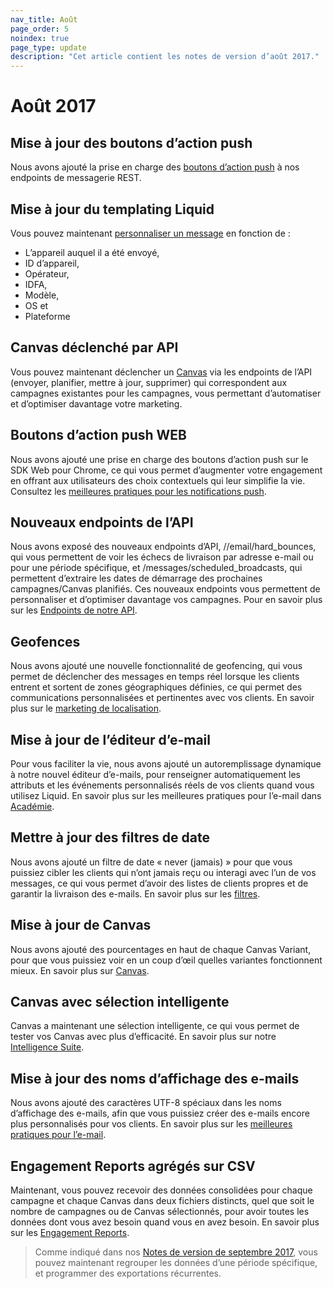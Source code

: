 ```yaml
---
nav_title: Août
page_order: 5
noindex: true
page_type: update
description: "Cet article contient les notes de version d’août 2017."
---
```


# Août 2017

## Mise à jour des boutons d’action push

Nous avons ajouté la prise en charge des [boutons d’action push][70] à nos endpoints de messagerie REST.

## Mise à jour du templating Liquid

Vous pouvez maintenant [personnaliser un message][69] en fonction de :
- L’appareil auquel il a été envoyé,
- ID d’appareil,
- Opérateur,
- IDFA,
- Modèle,
- OS et
- Plateforme

## Canvas déclenché par API

Vous pouvez maintenant déclencher un [Canvas][68] via les endpoints de l’API (envoyer, planifier, mettre à jour, supprimer) qui correspondent aux campagnes existantes pour les campagnes, vous permettant d’automatiser et d’optimiser davantage votre marketing.

## Boutons d’action push WEB

Nous avons ajouté une prise en charge des boutons d’action push sur le SDK Web pour Chrome, ce qui vous permet d’augmenter votre engagement en offrant aux utilisateurs des choix contextuels qui leur simplifie la vie. Consultez les [meilleures pratiques pour les notifications push][66].

## Nouveaux endpoints de l’API

Nous avons exposé des nouveaux endpoints d’API, //email/hard_bounces, qui vous permettent de voir les échecs de livraison par adresse e-mail ou pour une période spécifique, et /messages/scheduled_broadcasts, qui permettent d’extraire les dates de démarrage des prochaines campagnes/Canvas planifiés. Ces nouveaux endpoints vous permettent de personnaliser et d’optimiser davantage vos campagnes. Pour en savoir plus sur les [Endpoints de notre API][65].

## Geofences

Nous avons ajouté une nouvelle fonctionnalité de geofencing, qui vous permet de déclencher des messages en temps réel lorsque les clients entrent et sortent de zones géographiques définies, ce qui permet des communications personnalisées et pertinentes avec vos clients. En savoir plus sur le [marketing de localisation][64].

## Mise à jour de l’éditeur d’e-mail

Pour vous faciliter la vie, nous avons ajouté un autoremplissage dynamique à notre nouvel éditeur d’e-mails, pour renseigner automatiquement les attributs et les événements personnalisés réels de vos clients quand vous utilisez Liquid. En savoir plus sur les meilleures pratiques pour l’e-mail dans [Académie][63].

## Mettre à jour des filtres de date

Nous avons ajouté un filtre de date « never (jamais) » pour que vous puissiez cibler les clients qui n’ont jamais reçu ou interagi avec l’un de vos messages, ce qui vous permet d’avoir des listes de clients propres et de garantir la livraison des e-mails. En savoir plus sur les [filtres][62].

## Mise à jour de Canvas

Nous avons ajouté des pourcentages en haut de chaque Canvas Variant, pour que vous puissiez voir en un coup d’œil quelles variantes fonctionnent mieux. En savoir plus sur [Canvas][61].

## Canvas avec sélection intelligente

Canvas a maintenant une sélection intelligente, ce qui vous permet de tester vos Canvas avec plus d’efficacité. En savoir plus sur notre [Intelligence Suite][60].

## Mise à jour des noms d’affichage des e-mails

Nous avons ajouté des caractères UTF-8 spéciaux dans les noms d’affichage des e-mails, afin que vous puissiez créer des e-mails encore plus personnalisés pour vos clients. En savoir plus sur les [meilleures pratiques pour l’e-mail][67].

## Engagement Reports agrégés sur CSV 

Maintenant, vous pouvez recevoir des données consolidées pour chaque campagne et chaque Canvas dans deux fichiers distincts, quel que soit le nombre de campagnes ou de Canvas sélectionnés, pour avoir toutes les données dont vous avez besoin quand vous en avez besoin. En savoir plus sur les [Engagement Reports][59].

> Comme indiqué dans nos [Notes de version de septembre 2017]({{site.baseurl}}/help/release_notes/2017/august/#september-2017), vous pouvez maintenant regrouper les données d’une période spécifique, et programmer des exportations récurrentes.


[59]: {{site.baseurl}}/user_guide/data_and_analytics/reporting/engagement_reports/
[60]: {{site.baseurl}}/user_guide/engagement_tools/canvas/create_a_canvas/create_a_canvas/
[61]: {{site.baseurl}}/user_guide/engagement_tools/canvas/create_a_canvas/create_a_canvas/
[62]: {{site.baseurl}}/user_guide/engagement_tools/segments/segmentation_filters/#segmentation-filters
[63]: {{site.baseurl}}/help/troubleshooting_guide/troubleshooting_guide/#email
[64]: {{site.baseurl}}/developer_guide/platform_integration_guides/android/advanced_use_cases/locations_and_geofences/
[65]: {{site.baseurl}}/developer_guide/rest_api/basics/#what-is-a-rest-api
[66]: {{site.baseurl}}/user_guide/message_building_by_channel/push/best_practices/
[67]: {{site.baseurl}}/help/troubleshooting_guide/troubleshooting_guide/#email
[68]: {{site.baseurl}}/user_guide/engagement_tools/canvas/create_a_canvas/create_a_canvas/
[69]: {{site.baseurl}}/user_guide/personalization_and_dynamic_content/personalized_messaging/#personalized-messaging
[70]: {{site.baseurl}}/user_guide/message_building_by_channel/push/push_action_buttons/#how-to-use-action-buttons
[98]:{{site.baseurl}}/user_guide/onboarding/platform_administrative_features/#authentication-rules
